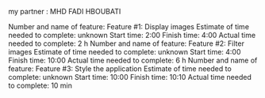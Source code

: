 my partner : MHD FADI HBOUBATI

Number and name of feature: Feature #1: Display images
Estimate of time needed to complete: unknown
Start time: 2:00
Finish time: 4:00
Actual time needed to complete: 2 h
Number and name of feature: Feature #2: Filter images
Estimate of time needed to complete: unknown
Start time: 4:00
Finish time: 10:00
Actual time needed to complete: 6 h
Number and name of feature: Feature #3: Style the application
Estimate of time needed to complete: unknown
Start time: 10:00
Finish time: 10:10
Actual time needed to complete: 10 min
